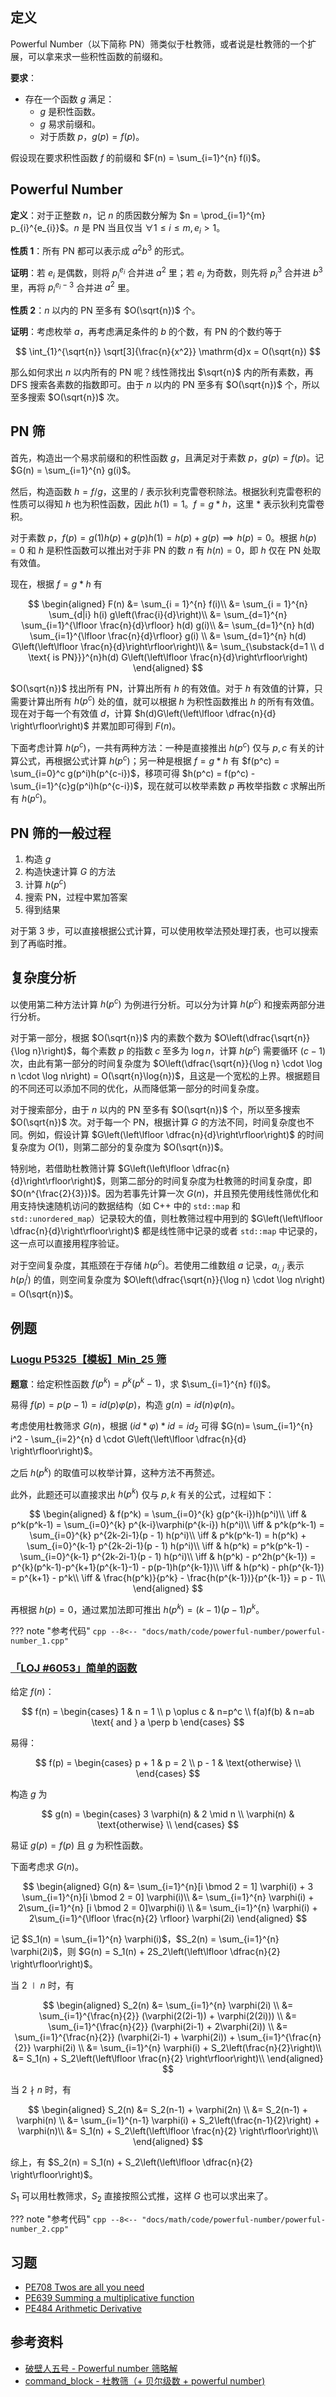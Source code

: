 ## 定义

Powerful Number（以下简称 PN）筛类似于杜教筛，或者说是杜教筛的一个扩展，可以拿来求一些积性函数的前缀和。

**要求**：

-   存在一个函数 $g$ 满足：
    - $g$ 是积性函数。
    - $g$ 易求前缀和。
    - 对于质数 $p$，$g(p) = f(p)$。

假设现在要求积性函数 $f$ 的前缀和 $F(n) = \sum_{i=1}^{n} f(i)$。

## Powerful Number

**定义**：对于正整数 $n$，记 $n$ 的质因数分解为 $n = \prod_{i=1}^{m} p_{i}^{e_{i}}$。$n$ 是 PN 当且仅当 $\forall 1 \le i \le m, e_{i} > 1$。

**性质 1**：所有 PN 都可以表示成 $a^{2}b^{3}$ 的形式。

**证明**：若 $e_i$ 是偶数，则将 $p_{i}^{e_{i}}$ 合并进 $a^{2}$ 里；若 $e_i$ 为奇数，则先将 $p_{i}^{3}$ 合并进 $b^{3}$ 里，再将 $p_{i}^{e_{i}-3}$ 合并进 $a^{2}$ 里。

**性质 2**：$n$ 以内的 PN 至多有 $O(\sqrt{n})$ 个。

**证明**：考虑枚举 $a$，再考虑满足条件的 $b$ 的个数，有 PN 的个数约等于

$$
\int_{1}^{\sqrt{n}} \sqrt[3]{\frac{n}{x^2}} \mathrm{d}x = O(\sqrt{n})
$$

那么如何求出 $n$ 以内所有的 PN 呢？线性筛找出 $\sqrt{n}$ 内的所有素数，再 DFS 搜索各素数的指数即可。由于 $n$ 以内的 PN 至多有 $O(\sqrt{n})$ 个，所以至多搜索 $O(\sqrt{n})$ 次。

## PN 筛

首先，构造出一个易求前缀和的积性函数 $g$，且满足对于素数 $p$，$g(p) = f(p)$。记 $G(n) = \sum_{i=1}^{n} g(i)$。

然后，构造函数 $h = f / g$，这里的 $/$ 表示狄利克雷卷积除法。根据狄利克雷卷积的性质可以得知 $h$ 也为积性函数，因此 $h(1) = 1$。$f = g * h$，这里 $*$ 表示狄利克雷卷积。

对于素数 $p$，$f(p) = g(1)h(p) + g(p)h(1) = h(p) + g(p) \implies h(p) = 0$。根据 $h(p)=0$ 和 $h$ 是积性函数可以推出对于非 PN 的数 $n$ 有 $h(n) = 0$，即 $h$ 仅在 PN 处取有效值。

现在，根据 $f = g * h$ 有

$$
\begin{aligned}
F(n) &= \sum_{i = 1}^{n} f(i)\\
     &= \sum_{i = 1}^{n} \sum_{d|i} h(i) g\left(\frac{i}{d}\right)\\
     &= \sum_{d=1}^{n} \sum_{i=1}^{\lfloor \frac{n}{d}\rfloor} h(d) g(i)\\
     &= \sum_{d=1}^{n} h(d) \sum_{i=1}^{\lfloor \frac{n}{d}\rfloor}  g(i) \\
     &= \sum_{d=1}^{n} h(d) G\left(\left\lfloor \frac{n}{d}\right\rfloor\right)\\
     &= \sum_{\substack{d=1 \\ d \text{ is PN}}}^{n}h(d) G\left(\left\lfloor \frac{n}{d}\right\rfloor\right)
\end{aligned}
$$

$O(\sqrt{n})$ 找出所有 PN，计算出所有 $h$ 的有效值。对于 $h$ 有效值的计算，只需要计算出所有 $h(p^c)$ 处的值，就可以根据 $h$ 为积性函数推出 $h$ 的所有有效值。现在对于每一个有效值 $d$，计算 $h(d)G\left(\left\lfloor \dfrac{n}{d} \right\rfloor\right)$ 并累加即可得到 $F(n)$。

下面考虑计算 $h(p^c)$，一共有两种方法：一种是直接推出 $h(p^c)$ 仅与 $p, c$ 有关的计算公式，再根据公式计算 $h(p^c)$；另一种是根据 $f = g * h$ 有 $f(p^c) = \sum_{i=0}^c g(p^i)h(p^{c-i})$，移项可得 $h(p^c) = f(p^c) - \sum_{i=1}^{c}g(p^i)h(p^{c-i})$，现在就可以枚举素数 $p$ 再枚举指数 $c$ 求解出所有 $h(p^c)$。

## PN 筛的一般过程

1. 构造 $g$
2. 构造快速计算 $G$ 的方法
3. 计算 $h(p^c)$
4. 搜索 PN，过程中累加答案
5. 得到结果

对于第 3 步，可以直接根据公式计算，可以使用枚举法预处理打表，也可以搜索到了再临时推。

## 复杂度分析

以使用第二种方法计算 $h(p^c)$ 为例进行分析。可以分为计算 $h(p^c)$ 和搜索两部分进行分析。

对于第一部分，根据 $O(\sqrt{n})$ 内的素数个数为 $O\left(\dfrac{\sqrt{n}}{\log n}\right)$，每个素数 $p$ 的指数 $c$ 至多为 $\log n$，计算 $h(p^c)$ 需要循环 $(c - 1)$ 次，由此有第一部分的时间复杂度为 $O\left(\dfrac{\sqrt{n}}{\log n} \cdot \log n \cdot \log n\right) = O(\sqrt{n}\log{n})$，且这是一个宽松的上界。根据题目的不同还可以添加不同的优化，从而降低第一部分的时间复杂度。

对于搜索部分，由于 $n$ 以内的 PN 至多有 $O(\sqrt{n})$ 个，所以至多搜索 $O(\sqrt{n})$ 次。对于每一个 PN，根据计算 $G$ 的方法不同，时间复杂度也不同。例如，假设计算 $G\left(\left\lfloor \dfrac{n}{d}\right\rfloor\right)$ 的时间复杂度为 $O(1)$，则第二部分的复杂度为 $O(\sqrt{n})$。

特别地，若借助杜教筛计算 $G\left(\left\lfloor \dfrac{n}{d}\right\rfloor\right)$，则第二部分的时间复杂度为杜教筛的时间复杂度，即 $O(n^{\frac{2}{3}})$。因为若事先计算一次 $G(n)$，并且预先使用线性筛优化和用支持快速随机访问的数据结构（如 C++ 中的 `std::map` 和 `std::unordered_map`）记录较大的值，则杜教筛过程中用到的 $G\left(\left\lfloor \dfrac{n}{d}\right\rfloor\right)$ 都是线性筛中记录的或者 `std::map` 中记录的，这一点可以直接用程序验证。

对于空间复杂度，其瓶颈在于存储 $h(p^c)$。若使用二维数组 $a$ 记录，$a_{i,j}$ 表示 $h(p_i^j)$ 的值，则空间复杂度为 $O\left(\dfrac{\sqrt{n}}{\log n} \cdot \log n\right) = O(\sqrt{n})$。

## 例题

### [Luogu P5325【模板】Min_25 筛](https://www.luogu.com.cn/problem/P5325)

**题意**：给定积性函数 $f(p^k) = p^k(p^k-1)$，求 $\sum_{i=1}^{n} f(i)$。

易得 $f(p) = p(p-1) = \textit{id}(p)\varphi(p)$，构造 $g(n) = \textit{id}(n)\varphi(n)$。

考虑使用杜教筛求 $G(n)$，根据 $(\textit{id} * \varphi) * \textit{id} = id_2$ 可得 $G(n)= \sum_{i=1}^{n} i^2 - \sum_{i=2}^{n} d \cdot G\left(\left\lfloor \dfrac{n}{d} \right\rfloor\right)$。

之后 $h(p^k)$ 的取值可以枚举计算，这种方法不再赘述。

此外，此题还可以直接求出 $h(p^k)$ 仅与 $p, k$ 有关的公式，过程如下：

$$
\begin{aligned}
& f(p^k) = \sum_{i=0}^{k} g(p^{k-i})h(p^i)\\
\iff & p^k(p^k-1) = \sum_{i=0}^{k} p^{k-i}\varphi(p^{k-i}) h(p^i)\\
\iff & p^k(p^k-1) = \sum_{i=0}^{k} p^{2k-2i-1}(p - 1) h(p^i)\\
\iff & p^k(p^k-1) = h(p^k) + \sum_{i=0}^{k-1} p^{2k-2i-1}(p - 1) h(p^i)\\
\iff & h(p^k) = p^k(p^k-1) - \sum_{i=0}^{k-1} p^{2k-2i-1}(p - 1) h(p^i)\\
\iff & h(p^k) - p^2h(p^{k-1}) = p^{k}(p^k-1)-p^{k+1}(p^{k-1}-1) - p(p-1)h(p^{k-1})\\
\iff & h(p^k) - ph(p^{k-1}) = p^{k+1} - p^k\\
\iff & \frac{h(p^k)}{p^k} - \frac{h(p^{k-1})}{p^{k-1}} = p - 1\\
\end{aligned}
$$

再根据 $h(p) = 0$，通过累加法即可推出 $h(p^k) = (k-1)(p-1)p^k$。

??? note "参考代码"
    ```cpp
    --8<-- "docs/math/code/powerful-number/powerful-number_1.cpp"
    ```

### [「LOJ #6053」简单的函数](https://loj.ac/problem/6053)

给定 $f(n)$：

$$
f(n) =
\begin{cases}
1 & n = 1 \\
p \oplus c & n=p^c \\
f(a)f(b) & n=ab \text{ and } a \perp b
\end{cases}
$$

易得：

$$
f(p) =
\begin{cases}
p + 1 & p = 2 \\
p - 1 & \text{otherwise} \\
\end{cases}
$$

构造 $g$ 为

$$
g(n) =
\begin{cases}
3 \varphi(n) & 2 \mid n \\
\varphi(n) & \text{otherwise} \\
\end{cases}
$$

易证 $g(p) = f(p)$ 且 $g$ 为积性函数。

下面考虑求 $G(n)$。

$$
\begin{aligned}
G(n)
&= \sum_{i=1}^{n}[i \bmod 2 = 1] \varphi(i) + 3 \sum_{i=1}^{n}[i \bmod 2 = 0] \varphi(i)\\
&= \sum_{i=1}^{n} \varphi(i) + 2\sum_{i=1}^{n} [i \bmod 2 = 0]\varphi(i) \\
&= \sum_{i=1}^{n} \varphi(i) + 2\sum_{i=1}^{\lfloor \frac{n}{2} \rfloor} \varphi(2i)
\end{aligned}
$$

记 $S_1(n) = \sum_{i=1}^{n} \varphi(i)$，$S_2(n) = \sum_{i=1}^{n} \varphi(2i)$，则 $G(n) = S_1(n) + 2S_2\left(\left\lfloor \dfrac{n}{2} \right\rfloor\right)$。

当 $2 \mid n$ 时，有

$$
\begin{aligned}
S_2(n)
&= \sum_{i=1}^{n} \varphi(2i) \\
&= \sum_{i=1}^{\frac{n}{2}} (\varphi(2(2i-1)) + \varphi(2(2i))) \\
&= \sum_{i=1}^{\frac{n}{2}} (\varphi(2i-1) + 2\varphi(2i)) \\
&= \sum_{i=1}^{\frac{n}{2}} (\varphi(2i-1) + \varphi(2i)) + \sum_{i=1}^{\frac{n}{2}} \varphi(2i) \\
&= \sum_{i=1}^{n} \varphi(i) + S_2\left(\frac{n}{2}\right)\\
&= S_1(n) + S_2\left(\left\lfloor \frac{n}{2} \right\rfloor\right)\\
\end{aligned}
$$

当 $2 \nmid n$ 时，有

$$
\begin{aligned}
S_2(n)
&= S_2(n-1) + \varphi(2n) \\
&= S_2(n-1) + \varphi(n) \\
&= \sum_{i=1}^{n-1} \varphi(i) + S_2\left(\frac{n-1}{2}\right) + \varphi(n)\\
&= S_1(n) + S_2\left(\left\lfloor \frac{n}{2} \right\rfloor\right)\\
\end{aligned}
$$

综上，有 $S_2(n) = S_1(n) + S_2\left(\left\lfloor \dfrac{n}{2} \right\rfloor\right)$。

$S_1$ 可以用杜教筛求，$S_2$ 直接按照公式推，这样 $G$ 也可以求出来了。

??? note "参考代码"
    ```cpp
    --8<-- "docs/math/code/powerful-number/powerful-number_2.cpp"
    ```

## 习题

- [PE708 Twos are all you need](https://projecteuler.net/problem=708)
- [PE639 Summing a multiplicative function](https://projecteuler.net/problem=639)
- [PE484 Arithmetic Derivative](https://projecteuler.net/problem=484)

## 参考资料

- [破壁人五号 - Powerful number 筛略解](https://www.cnblogs.com/wallbreaker5th/p/13901487.html)
- [command_block - 杜教筛（+ 贝尔级数 + powerful number)](https://www.luogu.com.cn/blog/command-block/du-jiao-shai)
